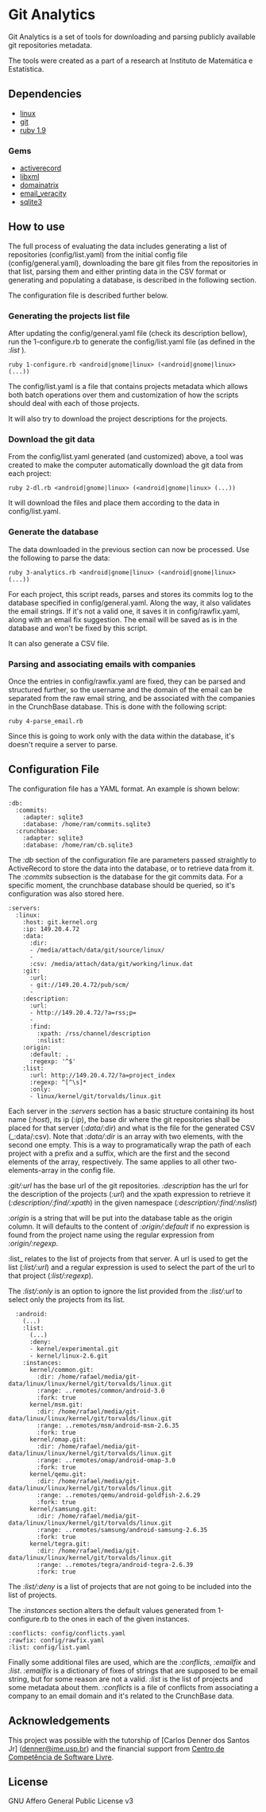 
Git Analytics
=============

Git Analytics is a set of tools for downloading and parsing publicly available
git repositories metadata.

The tools were created as a part of a research at Instituto de Matemática e
Estatística.


Dependencies
------------

- [linux](http://kernel.org/)
- [git](http://git-scm.com/)
- [ruby 1.9](http://ruby-lang.org/)

### Gems

- [activerecord](https://rubygems.org/gems/activerecord)
- [libxml](http://rubygems.org/gems/libxml-ruby)
- [domainatrix](http://rubygems.org/gems/domainatrix)
- [email_veracity](http://rubygems.org/gems/email_veracity)
- [sqlite3](http://rubygems.org/gems/sqlite3)


How to use
----------

The full process of evaluating the data includes generating a list of
repositories (config/list.yaml) from the initial config file
(config/general.yaml), downloading the bare git files from the repositories in
that list, parsing them and either printing data in the CSV format or generating
and populating a database, is described in the following section.

The configuration file is described further below.

### Generating the projects list file

After updating the config/general.yaml file (check its description bellow), run
the 1-configure.rb to generate the config/list.yaml file (as defined in the
_:list_ ).

    ruby 1-configure.rb <android|gnome|linux> (<android|gnome|linux> (...))

The config/list.yaml is a file that contains projects metadata which allows both
batch operations over them and customization of how the scripts should deal with
each of those projects.

It will also try to download the project descriptions for the projects.

### Download the git data

From the config/list.yaml generated (and customized) above, a tool was created
to make the computer automatically download the git data from each project:

    ruby 2-dl.rb <android|gnome|linux> (<android|gnome|linux> (...))

It will download the files and place them according to the data in
config/list.yaml.

### Generate the database

The data downloaded in the previous section can now be processed. Use the
following to parse the data:

    ruby 3-analytics.rb <android|gnome|linux> (<android|gnome|linux> (...))

For each project, this script reads, parses and stores its commits log to the
database specified in config/general.yaml. Along the way, it also validates the
email strings. If it's not a valid one, it saves it in config/rawfix.yaml, along
with an email fix suggestion. The email will be saved as is in the database and
won't be fixed by this script.

It can also generate a CSV file.

### Parsing and associating emails with companies

Once the entries in config/rawfix.yaml are fixed, they can be parsed and
structured further, so the username and the domain of the email can be separated
from the raw email string, and be associated with the companies in the
CrunchBase database. This is done with the following script:

    ruby 4-parse_email.rb

Since this is going to work only with the data within the database, it's doesn't
require a server to parse.

Configuration File
------------------

The configuration file has a YAML format. An example is shown below:

    :db:
      :commits:
        :adapter: sqlite3
        :database: /home/ram/commits.sqlite3
      :crunchbase:
        :adapter: sqlite3
        :database: /home/ram/cb.sqlite3

The _:db_ section of the configuration file are parameters passed straightly to
ActiveRecord to store the data into the database, or to retrieve data from it.
The _:commits_ subsection is the database for the git commits data. For a
specific moment, the crunchbase database should be queried, so it's
configuration was also stored here.

    :servers:
      :linux:
        :host: git.kernel.org
        :ip: 149.20.4.72
        :data:
          :dir:
          - /media/attach/data/git/source/linux/
          - 
          :csv: /media/attach/data/git/working/linux.dat
        :git:
          :url:
          - git://149.20.4.72/pub/scm/
          -
        :description:
          :url:
          - http://149.20.4.72/?a=rss;p=
          -
          :find:
            :xpath: /rss/channel/description
            :nslist:
        :origin:
          :default: .
          :regexp: '^$'
        :list:
          :url: http://149.20.4.72/?a=project_index
          :regexp: ^[^\s]*
          :only:
          - linux/kernel/git/torvalds/linux.git

Each server in the _:servers_ section has a basic structure containing its host 
name (_:host_), its ip (_:ip_), the base dir where the git repositories shall be
placed for that server (_:data/:dir_) and what is the file for the generated CSV
(_:data/:csv). Note that _:data/:dir_ is an array with two elements, with the
second one empty. This is a way to programatically wrap the path of each project
with a prefix and a suffix, which are the first and the second elements of the
array, respectively. The same applies to all other two-elements-array in the
config file.

_:git/:url_ has the base url of the git repositories. _:description_ has the url
for the description of the projects (_:url_) and the xpath expression to
retrieve it (_:description/:find/:xpath_) in the given namespace
(_:description/:find/:nslist_)

_:origin_ is a string that will be put into the database table as the origin
column. It will defaults to the content of _:origin/:default_ if no expression
is found from the project name using the regular expression from
_:origin/:regexp_.

:list_ relates to the list of projects from that server. A url is used
to get the list (_:list/:url_) and a regular expression is used to select the
part of the url to that project (_:list/:regexp_).

The _:list/:only_ is an option to ignore the list provided from the _:list/:url_
to select only the projects from its list.

      :android:
        (...)
        :list:
          (...)
          :deny:
          - kernel/experimental.git
          - kernel/linux-2.6.git
        :instances:
          kernel/common.git:
            :dir: /home/rafael/media/git-data/linux/linux/kernel/git/torvalds/linux.git
            :range: ..remotes/common/android-3.0
            :fork: true
          kernel/msm.git:
            :dir: /home/rafael/media/git-data/linux/linux/kernel/git/torvalds/linux.git
            :range: ..remotes/msm/android-msm-2.6.35
            :fork: true
          kernel/omap.git:
            :dir: /home/rafael/media/git-data/linux/linux/kernel/git/torvalds/linux.git
            :range: ..remotes/omap/android-omap-3.0
            :fork: true
          kernel/qemu.git:
            :dir: /home/rafael/media/git-data/linux/linux/kernel/git/torvalds/linux.git
            :range: ..remotes/qemu/android-goldfish-2.6.29
            :fork: true
          kernel/samsung.git:
            :dir: /home/rafael/media/git-data/linux/linux/kernel/git/torvalds/linux.git
            :range: ..remotes/samsung/android-samsung-2.6.35
            :fork: true
          kernel/tegra.git:
            :dir: /home/rafael/media/git-data/linux/linux/kernel/git/torvalds/linux.git
            :range: ..remotes/tegra/android-tegra-2.6.39
            :fork: true

The _:list/:deny_ is a list of projects that are not going to be included into
the list of projects.

The _:instances_ section alters the default values generated from
1-configure.rb to the ones in each of the given instances.

    :conflicts: config/conflicts.yaml
    :rawfix: config/rawfix.yaml
    :list: config/list.yaml

Finally some additional files are used, which are the _:conflicts_, _:emailfix_
and _:list_. _:emailfix_ is a dictionary of fixes of strings that are supposed
to be email string, but for some reason are not a valid. _:list_ is the list of
projects and some metadata about them. _:conflicts_ is a file of conflicts from
associating a company to an email domain and it's related to the CrunchBase
data.


Acknowledgements
----------------

This project was possible with the tutorship of [Carlos Denner dos Santos Jr]
(denner@ime.usp.br) and the financial support from
[Centro de Competência de Software Livre](http://ccsl.ime.usp.br/).


License
-------

GNU Affero General Public License v3
